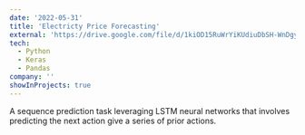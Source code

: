 ```yaml
---
date: '2022-05-31'
title: 'Electricty Price Forecasting'
external: 'https://drive.google.com/file/d/1kiOD15RuWrYiKUdiuDbSH-WnDgyF2qtn/view?usp=sharing'
tech:
  - Python
  - Keras
  - Pandas
company: ''
showInProjects: true
---
```


A sequence prediction task leveraging LSTM neural networks that involves predicting the next action give a series of prior actions. 